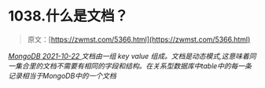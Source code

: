 <!--yml
category: 未分类
date: 0001-01-01 00:00:00
-->

# 1038.什么是文档？

> 原文：[https://zwmst.com/5366.html](https://zwmst.com/5366.html)

   [ *MongoDB* ](https://zwmst.com/mongodb)*[ <time datetime="2021-10-23T01:17:23+08:00"> 2021-10-22 </time> ](https://zwmst.com/5366.html)  文档由一组 key value 组成。文档是动态模式,这意味着同一集合里的文档不需要有相同的字段和结构。在关系型数据库中table中的每一条记录相当于MongoDB中的一个文档*